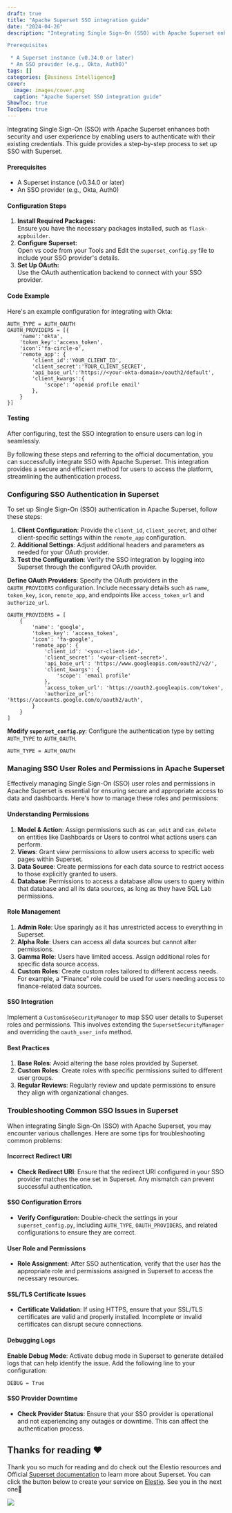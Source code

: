 ```yaml
---
draft: true
title: "Apache Superset SSO integration guide"
date: "2024-04-26"
description: "Integrating Single Sign-On (SSO) with Apache Superset enhances both security and user experience by enabling users to authenticate with their existing credentials. This guide provides a step-by-step process to set up SSO with Superset.

Prerequisites

 * A Superset instance (v0.34.0 or later)
 * An SSO provider (e.g., Okta, Auth0)"
tags: []
categories: [Business Intelligence]
cover:
  image: images/cover.png
  caption: "Apache Superset SSO integration guide"
ShowToc: true
TocOpen: true
---
```



Integrating Single Sign\-On (SSO) with Apache Superset enhances both security and user experience by enabling users to authenticate with their existing credentials. This guide provides a step\-by\-step process to set up SSO with Superset.

#### Prerequisites

* A Superset instance (v0\.34\.0 or later)
* An SSO provider (e.g., Okta, Auth0\)

#### Configuration Steps

1. **Install Required Packages:**  
Ensure you have the necessary packages installed, such as `flask-appbuilder`.
2. **Configure Superset:**  
Open vs code from your Tools and Edit the `superset_config.py` file to include your SSO provider's details.
3. **Set Up OAuth:**  
Use the OAuth authentication backend to connect with your SSO provider.

#### Code Example

Here's an example configuration for integrating with Okta:


```
AUTH_TYPE = AUTH_OAUTH
OAUTH_PROVIDERS = [{
    'name':'okta',
    'token_key':'access_token',
    'icon':'fa-circle-o',
    'remote_app': {
        'client_id':'YOUR_CLIENT_ID',
        'client_secret':'YOUR_CLIENT_SECRET',
        'api_base_url':'https://<your-okta-domain>/oauth2/default',
        'client_kwargs':{
            'scope': 'openid profile email'
        },
    }
}]

```
#### Testing

After configuring, test the SSO integration to ensure users can log in seamlessly.

By following these steps and referring to the official documentation, you can successfully integrate SSO with Apache Superset. This integration provides a secure and efficient method for users to access the platform, streamlining the authentication process.

### Configuring SSO Authentication in Superset

To set up Single Sign\-On (SSO) authentication in Apache Superset, follow these steps:

1. **Client Configuration**: Provide the `client_id`, `client_secret`, and other client\-specific settings within the `remote_app` configuration.
2. **Additional Settings**: Adjust additional headers and parameters as needed for your OAuth provider.
3. **Test the Configuration**: Verify the SSO integration by logging into Superset through the configured OAuth provider.

**Define OAuth Providers**: Specify the OAuth providers in the `OAUTH_PROVIDERS` configuration. Include necessary details such as `name`, `token_key`, `icon`, `remote_app`, and endpoints like `access_token_url` and `authorize_url`.


```
OAUTH_PROVIDERS = [
    {
        'name': 'google',
        'token_key': 'access_token',
        'icon': 'fa-google',
        'remote_app': {
            'client_id': '<your-client-id>',
            'client_secret': '<your-client-secret>',
            'api_base_url': 'https://www.googleapis.com/oauth2/v2/',
            'client_kwargs': {
                'scope': 'email profile'
            },
            'access_token_url': 'https://oauth2.googleapis.com/token',
            'authorize_url': 'https://accounts.google.com/o/oauth2/auth',
        }
    }
]

```
**Modify `superset_config.py`**: Configure the authentication type by setting `AUTH_TYPE` to `AUTH_OAUTH`.


```
AUTH_TYPE = AUTH_OAUTH

```
### Managing SSO User Roles and Permissions in Apache Superset

Effectively managing Single Sign\-On (SSO) user roles and permissions in Apache Superset is essential for ensuring secure and appropriate access to data and dashboards. Here's how to manage these roles and permissions:

#### Understanding Permissions

1. **Model \& Action**: Assign permissions such as `can_edit` and `can_delete` on entities like Dashboards or Users to control what actions users can perform.
2. **Views**: Grant view permissions to allow users access to specific web pages within Superset.
3. **Data Source**: Create permissions for each data source to restrict access to those explicitly granted to users.
4. **Database**: Permissions to access a database allow users to query within that database and all its data sources, as long as they have SQL Lab permissions.

#### Role Management

1. **Admin Role**: Use sparingly as it has unrestricted access to everything in Superset.
2. **Alpha Role**: Users can access all data sources but cannot alter permissions.
3. **Gamma Role**: Users have limited access. Assign additional roles for specific data source access.
4. **Custom Roles**: Create custom roles tailored to different access needs. For example, a "Finance" role could be used for users needing access to finance\-related data sources.

#### SSO Integration

Implement a `CustomSsoSecurityManager` to map SSO user details to Superset roles and permissions. This involves extending the `SupersetSecurityManager` and overriding the `oauth_user_info` method.

#### Best Practices

1. **Base Roles**: Avoid altering the base roles provided by Superset.
2. **Custom Roles**: Create roles with specific permissions suited to different user groups.
3. **Regular Reviews**: Regularly review and update permissions to ensure they align with organizational changes.

### Troubleshooting Common SSO Issues in Superset

When integrating Single Sign\-On (SSO) with Apache Superset, you may encounter various challenges. Here are some tips for troubleshooting common problems:

#### Incorrect Redirect URI

* **Check Redirect URI**: Ensure that the redirect URI configured in your SSO provider matches the one set in Superset. Any mismatch can prevent successful authentication.

#### SSO Configuration Errors

* **Verify Configuration**: Double\-check the settings in your `superset_config.py`, including `AUTH_TYPE`, `OAUTH_PROVIDERS`, and related configurations to ensure they are correct.

#### User Role and Permissions

* **Role Assignment**: After SSO authentication, verify that the user has the appropriate role and permissions assigned in Superset to access the necessary resources.

#### SSL/TLS Certificate Issues

* **Certificate Validation**: If using HTTPS, ensure that your SSL/TLS certificates are valid and properly installed. Incomplete or invalid certificates can disrupt secure connections.

#### Debugging Logs

**Enable Debug Mode**: Activate debug mode in Superset to generate detailed logs that can help identify the issue. Add the following line to your configuration:


```
DEBUG = True

```
#### SSO Provider Downtime

* **Check Provider Status**: Ensure that your SSO provider is operational and not experiencing any outages or downtime. This can affect the authentication process.

## **Thanks for reading ❤️**

Thank you so much for reading and do check out the Elestio resources and Official [Superset documentation](https://superset.apache.org/docs/intro/?ref=blog.elest.io) to learn more about Superset. You can click the button below to create your service on [Elestio](https://elest.io/open-source/superset?ref=blog.elest.io). See you in the next one👋

[![](https://pub-da36157c854648669813f3f76c526c2b.r2.dev/deploy-on-elestio-black.png)](https://elest.io/open-source/superset?ref=blog.elest.io)


